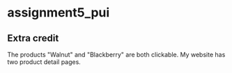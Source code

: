 # assignment5_pui

## Extra credit

The products "Walnut" and "Blackberry" are both clickable. My website has two product detail pages. 
